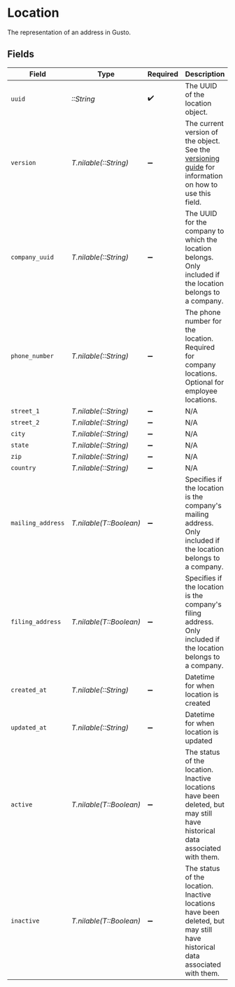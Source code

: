 # Location

The representation of an address in Gusto.


## Fields

| Field                                                                                                                                                             | Type                                                                                                                                                              | Required                                                                                                                                                          | Description                                                                                                                                                       |
| ----------------------------------------------------------------------------------------------------------------------------------------------------------------- | ----------------------------------------------------------------------------------------------------------------------------------------------------------------- | ----------------------------------------------------------------------------------------------------------------------------------------------------------------- | ----------------------------------------------------------------------------------------------------------------------------------------------------------------- |
| `uuid`                                                                                                                                                            | *::String*                                                                                                                                                        | :heavy_check_mark:                                                                                                                                                | The UUID of the location object.                                                                                                                                  |
| `version`                                                                                                                                                         | *T.nilable(::String)*                                                                                                                                             | :heavy_minus_sign:                                                                                                                                                | The current version of the object. See the [versioning guide](https://docs.gusto.com/embedded-payroll/docs/idempotency) for information on how to use this field. |
| `company_uuid`                                                                                                                                                    | *T.nilable(::String)*                                                                                                                                             | :heavy_minus_sign:                                                                                                                                                | The UUID for the company to which the location belongs. Only included if the location belongs to a company.                                                       |
| `phone_number`                                                                                                                                                    | *T.nilable(::String)*                                                                                                                                             | :heavy_minus_sign:                                                                                                                                                | The phone number for the location. Required for company locations. Optional for employee locations.                                                               |
| `street_1`                                                                                                                                                        | *T.nilable(::String)*                                                                                                                                             | :heavy_minus_sign:                                                                                                                                                | N/A                                                                                                                                                               |
| `street_2`                                                                                                                                                        | *T.nilable(::String)*                                                                                                                                             | :heavy_minus_sign:                                                                                                                                                | N/A                                                                                                                                                               |
| `city`                                                                                                                                                            | *T.nilable(::String)*                                                                                                                                             | :heavy_minus_sign:                                                                                                                                                | N/A                                                                                                                                                               |
| `state`                                                                                                                                                           | *T.nilable(::String)*                                                                                                                                             | :heavy_minus_sign:                                                                                                                                                | N/A                                                                                                                                                               |
| `zip`                                                                                                                                                             | *T.nilable(::String)*                                                                                                                                             | :heavy_minus_sign:                                                                                                                                                | N/A                                                                                                                                                               |
| `country`                                                                                                                                                         | *T.nilable(::String)*                                                                                                                                             | :heavy_minus_sign:                                                                                                                                                | N/A                                                                                                                                                               |
| `mailing_address`                                                                                                                                                 | *T.nilable(T::Boolean)*                                                                                                                                           | :heavy_minus_sign:                                                                                                                                                | Specifies if the location is the company's mailing address. Only included if the location belongs to a company.                                                   |
| `filing_address`                                                                                                                                                  | *T.nilable(T::Boolean)*                                                                                                                                           | :heavy_minus_sign:                                                                                                                                                | Specifies if the location is the company's filing address. Only included if the location belongs to a company.                                                    |
| `created_at`                                                                                                                                                      | *T.nilable(::String)*                                                                                                                                             | :heavy_minus_sign:                                                                                                                                                | Datetime for when location is created                                                                                                                             |
| `updated_at`                                                                                                                                                      | *T.nilable(::String)*                                                                                                                                             | :heavy_minus_sign:                                                                                                                                                | Datetime for when location is updated                                                                                                                             |
| `active`                                                                                                                                                          | *T.nilable(T::Boolean)*                                                                                                                                           | :heavy_minus_sign:                                                                                                                                                | The status of the location. Inactive locations have been deleted, but may still have historical data associated with them.                                        |
| `inactive`                                                                                                                                                        | *T.nilable(T::Boolean)*                                                                                                                                           | :heavy_minus_sign:                                                                                                                                                | The status of the location. Inactive locations have been deleted, but may still have historical data associated with them.                                        |
